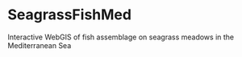 # SeagrassFishMed
Interactive WebGIS of fish assemblage on seagrass meadows in the Mediterranean Sea
